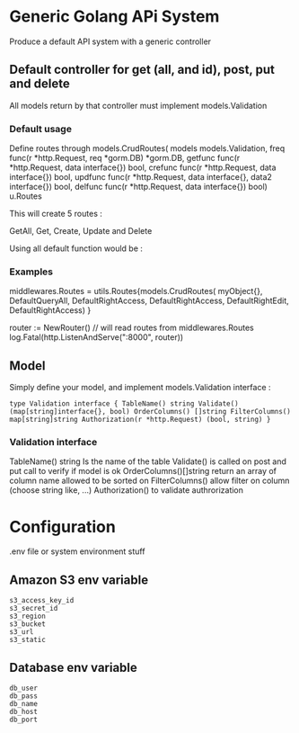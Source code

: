 # Generic Golang APi System
Produce a default API system with a generic controller

## Default controller for get (all, and id), post, put and delete
All models return by that controller must implement models.Validation

### Default usage

Define routes through models.CrudRoutes(
    models models.Validation, 
    freq func(r *http.Request, req *gorm.DB) *gorm.DB, 
    getfunc func(r *http.Request, data interface{}) bool, 
    crefunc func(r *http.Request, data interface{}) bool, 
    updfunc func(r *http.Request, data interface{}, data2 interface{}) bool, 
    delfunc func(r *http.Request, data interface{}) bool) u.Routes

This will create 5 routes :

GetAll, Get, Create, Update and Delete

Using all default function would be :

### Examples
middlewares.Routes = utils.Routes{models.CrudRoutes(
    myObject{}, 
    DefaultQueryAll, 
    DefaultRightAccess, 
    DefaultRightAccess, 
    DefaultRightEdit, 
    DefaultRightAccess)
}

router := NewRouter() // will read routes from middlewares.Routes
log.Fatal(http.ListenAndServe(":8000", router))



## Model
Simply define your model, and implement models.Validation interface :

`
type Validation interface {
	TableName() string
	Validate() (map[string]interface{}, bool)
	OrderColumns() []string
	FilterColumns() map[string]string
	Authorization(r *http.Request) (bool, string)
}
`

### Validation interface

TableName() string Is the name of the table
Validate() is called on post and put call to verify if model is ok
OrderColumns()[]string return an array of column name allowed to be sorted on
FilterColumns() allow filter on column (choose string like, ...)
Authorization() to validate authrorization


# Configuration
.env file or system environment stuff

## Amazon S3 env variable
    s3_access_key_id
    s3_secret_id
    s3_region
    s3_bucket
    s3_url
    s3_static

## Database env variable
    db_user
    db_pass
    db_name
    db_host
    db_port